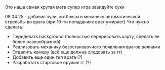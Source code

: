 Это наша самая крутая мега супер игра завидуйте суки

08.04.25 - добавил пули, хитбоксы и механику автоматической стрельбы во врага (при 10-ти попаданиях враг умирает)
Что нужно сделать:
- Переделать background (полностью перерисовать карту, сделать её более разнообразной)
- Реализовать механику безостановочного появления врагов волнами
- Отдалить камеру (всё еще должна следовать за гг)
- Добавить еще один тип врага (?)
- Разработать стартовое оружие гг (?)

